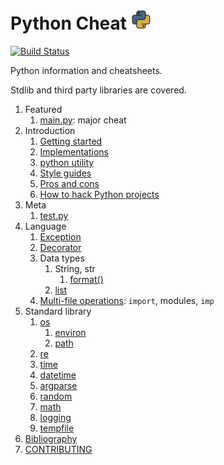 # Python Cheat ![logo](logo.png)

[![Build Status](https://travis-ci.org/cirosantilli/python-cheat.svg?branch=master)](https://travis-ci.org/cirosantilli/python-cheat)

Python information and cheatsheets.

Stdlib and third party libraries are covered.

1.  Featured
    1. [main.py](main.py): major cheat
1.  Introduction
    1. [Getting started](getting-started.md)
    1. [Implementations](implementations.md)
    1. [python utility](python-utility.md)
    1. [Style guides](style-guides.md)
    1. [Pros and cons](pros-and-cons.md)
    1. [How to hack Python projects](how-to-hack-python-projects.md)
1.  Meta
    1. [test.py](test.py)
1.  Language
    1.  [Exception](exception.py)
    1.  [Decorator](decorator.py)
    1.  Data types
        1.  String, str
            1. [format()](format_method.py)
        1.  [list](list.py)
    1.  [Multi-file operations](multifile/): `import`, modules, `imp`
1.  Standard library
    1.  [os](os_cheat.py)
        1.  [environ](environ.py)
        1.  [path](path_cheat.py)
    1.  [re](re_cheat.py)
    1.  [time](time_cheat.py)
    1.  [datetime](datetime_cheat.py)
    1.  [argparse](argparse_cheat.py)
    1.  [random](random_cheat.py)
    1.  [math](math_cheat.py)
    1.  [logging](logging_cheat.py)
    1.  [tempfile](tempfile_cheat.py)
1.  [Bibliography](bibliography.md)
1.  [CONTRIBUTING](CONTRIBUTING.md)
